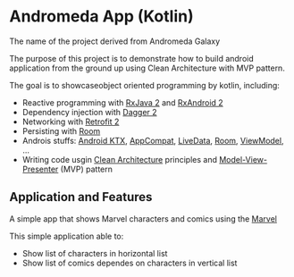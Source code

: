 # Andromeda App (Kotlin)
The name of the project derived from Andromeda Galaxy

The purpose of this project is to demonstrate how to build android application from the ground up using Clean Architecture with MVP pattern.


The goal is to showcaseobject oriented programming by kotlin, including:

- Reactive programming with [RxJava 2](https://github.com/ReactiveX/RxJava/tree/2.x) and [RxAndroid 2](https://github.com/ReactiveX/RxAndroid/tree/2.x)
- Dependency injection with [Dagger 2](https://github.com/google/dagger)
- Networking with [Retrofit 2](https://github.com/square/retrofit)
- Persisting with [Room](https://developer.android.com/topic/libraries/architecture/room)
- Androis stuffs: [Android KTX](https://developer.android.com/kotlin/ktx.html), [AppCompat](https://developer.android.com/topic/libraries/support-library/packages.html#v7-appcompat), [LiveData](https://developer.android.com/topic/libraries/architecture/livedata), [Room](https://developer.android.com/topic/libraries/architecture/room), [ViewModel](https://developer.android.com/topic/libraries/architecture/viewmodel), ... 
- Writing code usgin [Clean Architecture]() principles and [Model-View-Presenter](https://en.wikipedia.org/wiki/Model%E2%80%93view%E2%80%93presenter) (MVP) pattern

## Application and Features
A simple app that shows Marvel characters and comics using the [Marvel](https://www.marvel.com/)

This simple application able to:

- Show list of characters in horizontal list
- Show list of comics dependes on characters in vertical list
